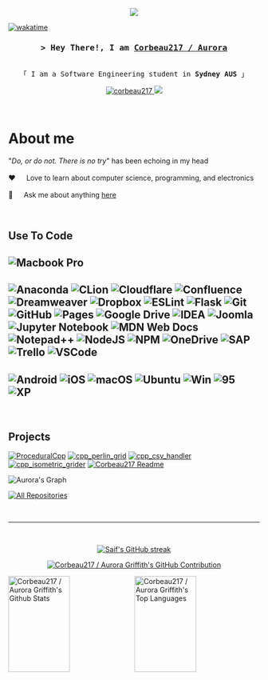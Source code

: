 <!--
<h2 align="center">
  Welcome to Corbeau217 / Aurora World!
  <img src="https://media.giphy.com/media/hvRJCLFzcasrR4ia7z/giphy.gif" width="28">
</h2>
-->


<p align="center">
  <a href="https://github.com/corbeau217"><img src="https://readme-typing-svg.herokuapp.com?font=roboto+mono&weight=300&pause=1000&color=FC6610&center=true&width=520&lines=obsessed+with+systems%20%2F%20low+level+code;how+do+I+purchase+extra+time?"></a>
</p>


<!-- <a href="https://komarev.com/ghpvc/?username=corbeau217">
  <img align="right" src="https://komarev.com/ghpvc/?username=corbeau217&label=Visitors&color=0e75b6&style=flat" alt="Profile visitor" />
</a> -->


[![wakatime](https://wakatime.com/badge/user/018b08ae-3eb8-4326-bd58-0017702d0437.svg)](https://wakatime.com/badge/user/018b08ae-3eb8-4326-bd58-0017702d0437)

<!-- [![wakatime](https://wakatime.com/badge/user/018b08ae-3eb8-4326-bd58-0017702d0437/project/018b08b8-309e-4f19-a3f1-4d195764e35d.svg)](https://wakatime.com/badge/user/018b08ae-3eb8-4326-bd58-0017702d0437/project/018b08b8-309e-4f19-a3f1-4d195764e35d) -->

<!-- Intro  -->
<h3 align="center">
        <samp>&gt; Hey There!, I am
                <b><a target="_blank" href="https://corbeau217.github.com">Corbeau217 / Aurora</a></b>
        </samp>
</h3>


<p align="center"> 
  <samp>
    <!-- <a href="https://www.google.com/search?q=Aurora+Griffith">「 Google Me 」</a> -->
    <br>
    「 I am a Software Engineering student in <b>Sydney AUS</b> 」
    <br>
  </samp>
</p>

<p align="center">
 <!-- <a href="https://corbeau217.github.io" target="blank">
  <img src="https://img.shields.io/badge/website-%23121011.svg?style=for-the-badge&logo=github&logoColor=white" alt="corbeau217" />
 </a> -->
 <a href="https://linkedin.com/in/auroragriffith95" target="_blank">
  <img src="https://img.shields.io/badge/LinkedIn-0077B5?style=for-the-badge&logo=linkedin&logoColor=white" alt="corbeau217"/>
 </a>
 <a href="https://twitter.com/corbeau217" target="_blank">
  <img src="https://img.shields.io/badge/Twitter-1DA1F2?style=for-the-badge&logo=twitter&logoColor=white" />
 </a>
 <!-- dont have this -->
 <!-- <a href="https://dev.to/corbeau217" target="_blank">
  <img src="https://img.shields.io/badge/dev.to-0A0A0A?style=for-the-badge&logo=dev.to&logoColor=white" alt="corbeau217" />
 </a> -->
 <!-- dont have this -->
 <!-- <a href="https://instagram.com/corbeau217_dev" target="_blank">
  <img src="https://img.shields.io/badge/Instagram-fe4164?style=for-the-badge&logo=instagram&logoColor=white" alt="corbeau217" />
 </a>  -->
 <!-- not including it -->
 <!-- <a href="https://facebook.com/corbeau217.world" target="_blank">
  <img src="https://img.shields.io/badge/Facebook-20BEFF?&style=for-the-badge&logo=facebook&logoColor=white" alt="corbeau217"  />
  </a>  -->
</p>
<br />

<!-- About Section -->
 # About me
 
<p>
 <!-- need to get one -->
 <!-- <img align="right" width="350" src="/assets/programmer.gif" alt="Coding gif" /> -->
  
 "*Do, or do not. There is no try*" has been echoing in my head<br/><br/>
 ❤️ &emsp; Love to learn about computer science, programming, and electronics<br/><br/>
 💬 &emsp; Ask me about anything [here](https://github.com/corbeau217/corbeau217/issues)
 <!-- 📧 &emsp; Reach me anytime: corbeau217.dev@gmail.com<br/><br/> -->
</p>
<br/>

## Use To Code
  ![Macbook Pro](https://img.shields.io/badge/Apple-MacBook_Pro_2019-999999?style=for-the-badge&logo=apple&logoColor=white)
---
  ![Anaconda](https://img.shields.io/badge/Anaconda-%2344A833.svg?style=for-the-badge&logo=anaconda&logoColor=white)
  ![CLion](https://img.shields.io/badge/CLion-black?style=for-the-badge&logo=clion&logoColor=white)
  ![Cloudflare](https://img.shields.io/badge/Cloudflare-F38020?style=for-the-badge&logo=Cloudflare&logoColor=white)
  ![Confluence](https://img.shields.io/badge/confluence-%23172BF4.svg?style=for-the-badge&logo=confluence&logoColor=white)
  ![Dreamweaver](https://img.shields.io/badge/Dreamweaver-FF61F6.svg?style=for-the-badge&logo=Adobe%20Dreamweaver&logoColor=white)
  ![Dropbox](https://img.shields.io/badge/Dropbox-%233B4D98.svg?style=for-the-badge&logo=Dropbox&logoColor=white)
  ![ESLint](https://img.shields.io/badge/ESLint-4B3263?style=for-the-badge&logo=eslint&logoColor=white)
  ![Flask](https://img.shields.io/badge/flask-%23000.svg?style=for-the-badge&logo=flask&logoColor=white)
  ![Git](https://img.shields.io/badge/Git-F05032?style=for-the-badge&logo=git&logoColor=white)
  ![GitHub](https://img.shields.io/badge/github-%23121011.svg?style=for-the-badge&logo=github&logoColor=white)
  ![Pages](https://img.shields.io/badge/pages-121013?style=for-the-badge&logo=github&logoColor=white)
  ![Google Drive](https://img.shields.io/badge/Google%20Drive-4285F4?style=for-the-badge&logo=googledrive&logoColor=white)
  ![IDEA](https://img.shields.io/badge/IDEA-000000.svg?style=for-the-badge&logo=intellij-idea&logoColor=white)
  ![Joomla](https://img.shields.io/badge/joomla-%235091CD.svg?style=for-the-badge&logo=joomla&logoColor=white)
  ![Jupyter Notebook](https://img.shields.io/badge/jupyter-%23FA0F00.svg?style=for-the-badge&logo=jupyter&logoColor=white)
  ![MDN Web Docs](https://img.shields.io/badge/MDN_Web_Docs-black?style=for-the-badge&logo=mdnwebdocs&logoColor=white)
  ![Notepad++](https://img.shields.io/badge/Notepad++-90E59A.svg?style=for-the-badge&logo=notepad%2b%2b&logoColor=black)
  ![NodeJS](https://img.shields.io/badge/node.js-6DA55F?style=for-the-badge&logo=node.js&logoColor=white)
  ![NPM](https://img.shields.io/badge/NPM-%23CB3837.svg?style=for-the-badge&logo=npm&logoColor=white)
  ![OneDrive](https://img.shields.io/badge/OneDrive-0078D4.svg?style=for-the-badge&logo=microsoftonedrive&logoColor=white)
  ![SAP](https://img.shields.io/badge/SAP-0FAAFF?style=for-the-badge&logo=sap&logoColor=white)
  ![Trello](https://img.shields.io/badge/Trello-%23026AA7.svg?style=for-the-badge&logo=Trello&logoColor=white)
  ![VSCode](https://img.shields.io/badge/VSCode-0078d7?style=for-the-badge&logo=visual%20studio&logoColor=white)
---
  ![Android](https://img.shields.io/badge/Android-3DDC84?style=for-the-badge&logo=android&logoColor=white)
  ![iOS](https://img.shields.io/badge/iOS-000000?style=for-the-badge&logo=ios&logoColor=white)
  ![macOS](https://img.shields.io/badge/macos-000000?style=for-the-badge&logo=macos&logoColor=F0F0F0)
  ![Ubuntu](https://img.shields.io/badge/Ubuntu-E95420?style=for-the-badge&logo=ubuntu&logoColor=white)
  ![Win](https://img.shields.io/badge/7/8.1/10-0078D6?style=for-the-badge&logo=windows&logoColor=white)
  ![95](https://img.shields.io/badge/95-008484?style=for-the-badge&logo=windows95&logoColor=white)
  ![XP](https://img.shields.io/badge/xp-003399?style=for-the-badge&logo=windowsxp&logoColor=white)
---
<!-- slateorange -->
<!-- https://camo.githubusercontent.com/c658fbcdb94ac424e949fd9b03767e5cc7373be4ede4b7d64b77ce1363fb9cef/68747470733a2f2f6769746875622d726561646d652d73746174732e76657263656c2e6170702f6170693f757365726e616d653d616e7572616768617a72612673686f775f69636f6e733d7472756526686964653d636f6e74726962732c7072732663616368655f7365636f6e64733d3836343030267468656d653d736c6174656f72616e6765 -->
<br/>

## Projects
[![ProceduralCpp](https://github-readme-stats.vercel.app/api/pin/?username=corbeau217&repo=ProceduralCpp&border_color=7F3FBF&bg_color=0D1117&title_color=C9D1D9&text_color=8B949E&icon_color=7F3FBF)](https://github.com/corbeau217/ProceduralCpp)
[![cpp_perlin_grid](https://github-readme-stats.vercel.app/api/pin/?username=corbeau217&repo=cpp_perlin_grid&border_color=7F3FBF&bg_color=0D1117&title_color=C9D1D9&text_color=8B949E&icon_color=7F3FBF)](https://github.com/corbeau217/cpp_perlin_grid)
[![cpp_csv_handler](https://github-readme-stats.vercel.app/api/pin/?username=corbeau217&repo=cpp_csv_handler&border_color=7F3FBF&bg_color=0D1117&title_color=C9D1D9&text_color=8B949E&icon_color=7F3FBF)](https://github.com/corbeau217/cpp_csv_handler)
[![cpp_isometric_grider](https://github-readme-stats.vercel.app/api/pin/?username=corbeau217&repo=cpp_isometric_grider&border_color=7F3FBF&bg_color=0D1117&title_color=C9D1D9&text_color=8B949E&icon_color=7F3FBF)](https://github.com/corbeau217/cpp_isometric_grider)
[![Corbeau217 Readme](https://github-readme-stats.vercel.app/api/pin/?username=corbeau217&repo=corbeau217&border_color=7F3FBF&bg_color=0D1117&title_color=C9D1D9&text_color=8B949E&icon_color=7F3FBF)](https://github.com/corbeau217/corbeau217)
<!-- soon(tm) -->
<!-- [![Corbeau217 Weber](https://github-readme-stats.vercel.app/api/pin/?username=corbeau217&repo=corbeau217.github.io&border_color=7F3FBF&bg_color=0D1117&title_color=C9D1D9&text_color=8B949E&icon_color=7F3FBF)](https://github.com/corbeau217/corbeau217.github.io) -->

![Aurora's Graph](https://github-readme-activity-graph.vercel.app/graph?username=corbeau217&custom_title=Aurora's%20GitHub%20Activity%20Graph&bg_color=0D1117&color=7F3FBF&line=7F3FBF&point=7F3FBF&area_color=FFFFFF&title_color=FFFFFF&area=true)

<p align="left">
  <a href="https://github.com/corbeau217?tab=repositories" target="_blank"><img alt="All Repositories" title="All Repositories" src="https://img.shields.io/badge/-All%20Repos-2962FF?style=for-the-badge&logo=koding&logoColor=white"/></a>
</p>

<br/>
<hr/>
<br/>

<p align="center">
  <a href="https://github.com/corbeau217">
    <img src="https://github-readme-streak-stats.herokuapp.com/?user=corbeau217&theme=radical&border=7F3FBF&background=0D1117" alt="Saif's GitHub streak"/>
  </a>
</p>

<p align="center">
  <a href="https://github.com/corbeau217">
    <img src="https://github-profile-summary-cards.vercel.app/api/cards/profile-details?username=corbeau217&theme=radical" alt="Corbeau217 / Aurora Griffith's GitHub Contribution"/>
  </a>
</p>

<a> 
    <a href="https://github.com/corbeau217"><img alt="Corbeau217 / Aurora Griffith's Github Stats" src="https://denvercoder1-github-readme-stats.vercel.app/api?username=corbeau217&show_icons=true&count_private=true&theme=react&border_color=7F3FBF&bg_color=0D1117&title_color=F85D7F&icon_color=F8D866" height="192px" width="49.5%"/></a>
  <a href="https://github.com/corbeau217"><img alt="Corbeau217 / Aurora Griffith's Top Languages" src="https://denvercoder1-github-readme-stats.vercel.app/api/top-langs/?username=corbeau217&langs_count=8&layout=compact&theme=react&border_color=7F3FBF&bg_color=0D1117&title_color=F85D7F&icon_color=F8D866" height="192px" width="49.5%"/></a>
  <br/>
</a>
